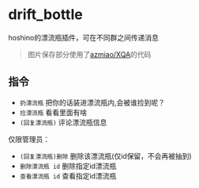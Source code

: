# drift_bottle

hoshino的漂流瓶插件，可在不同群之间传递消息
> 图片保存部分使用了[azmiao/XQA](https://github.com/azmiao/XQA)的代码

## 指令

- `扔漂流瓶` 把你的话装进漂流瓶内,会被谁捡到呢？
- `捡漂流瓶` 看看里面有啥
- `(回复漂流瓶)` 评论漂流瓶信息

仅限管理员：  

- `(回复漂流瓶)删除` 删除该漂流瓶(仅id保留，不会再被抽到)
- `删除漂流瓶 id` 删除指定id漂流瓶
- `查看漂流瓶 id` 查看指定id漂流瓶
